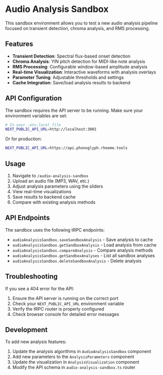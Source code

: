 # Audio Analysis Sandbox

This sandbox environment allows you to test a new audio analysis pipeline focused on transient detection, chroma analysis, and RMS processing.

## Features

- **Transient Detection**: Spectral flux-based onset detection
- **Chroma Analysis**: YIN pitch detection for MIDI-like note analysis  
- **RMS Processing**: Configurable window-based amplitude analysis
- **Real-time Visualization**: Interactive waveforms with analysis overlays
- **Parameter Tuning**: Adjustable thresholds and settings
- **Cache Integration**: Save/load analysis results to backend

## API Configuration

The sandbox requires the API server to be running. Make sure your environment variables are set:

```bash
# In your .env.local file
NEXT_PUBLIC_API_URL=http://localhost:3001
```

Or for production:
```bash
NEXT_PUBLIC_API_URL=https://api.phonoglyph.rheome.tools
```

## Usage

1. Navigate to `/audio-analysis-sandbox`
2. Upload an audio file (MP3, WAV, etc.)
3. Adjust analysis parameters using the sliders
4. View real-time visualizations
5. Save results to backend cache
6. Compare with existing analysis methods

## API Endpoints

The sandbox uses the following tRPC endpoints:

- `audioAnalysisSandbox.saveSandboxAnalysis` - Save analysis to cache
- `audioAnalysisSandbox.getSandboxAnalysis` - Load analysis from cache
- `audioAnalysisSandbox.compareAnalysis` - Compare analysis methods
- `audioAnalysisSandbox.getSandboxAnalyses` - List all sandbox analyses
- `audioAnalysisSandbox.deleteSandboxAnalysis` - Delete analysis

## Troubleshooting

If you see a 404 error for the API:

1. Ensure the API server is running on the correct port
2. Check your `NEXT_PUBLIC_API_URL` environment variable
3. Verify the tRPC router is properly configured
4. Check browser console for detailed error messages

## Development

To add new analysis features:

1. Update the analysis algorithms in `AudioAnalysisSandbox` component
2. Add new parameters to the `AnalysisParameters` component
3. Update the visualization in `AnalysisVisualization` component
4. Modify the API schema in `audio-analysis-sandbox.ts` router





